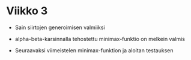 # Viikko 3

- Sain siirtojen generoimisen valmiiksi
- alpha-beta-karsinnalla tehostettu minimax-funktio on melkein valmis

- Seuraavaksi viimeistelen minimax-funktion ja aloitan testauksen
